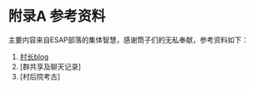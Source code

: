 # 附录A 参考资料

主要内容来自ESAP部落的集体智慧，感谢筒子们的无私奉献，参考资料如下：

1. [村长blog](http://ylin.wang)
2. [群共享及聊天记录]
3. [村后院考古]
